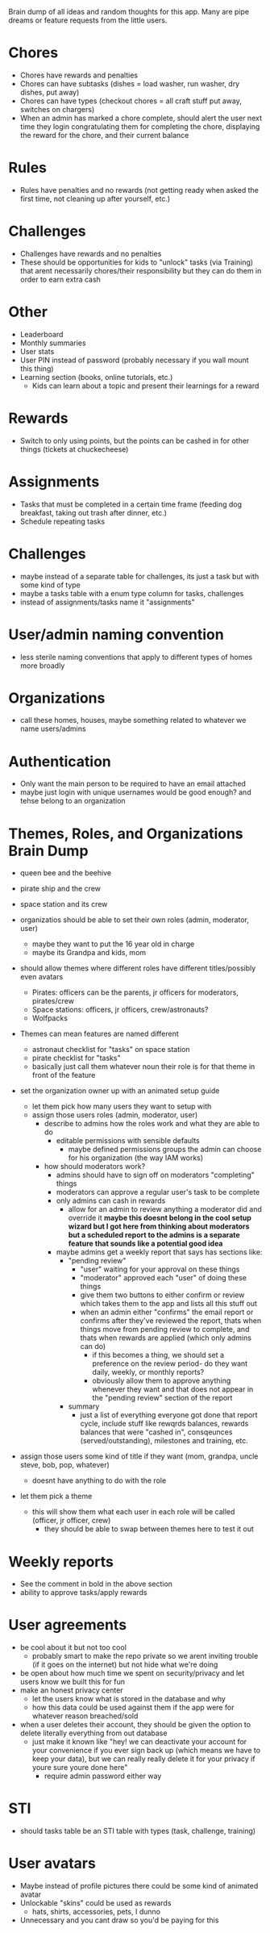 Brain dump of all ideas and random thoughts for this app. Many are pipe dreams or feature requests from the little users.

# Chores
- Chores have rewards and penalties
- Chores can have subtasks (dishes = load washer, run washer, dry dishes, put away)
- Chores can have types (checkout chores = all craft stuff put away, switches on chargers)
- When an admin has marked a chore complete, should alert the user next time they login congratulating them for completing the chore, displaying the reward for the chore, and their current balance

# Rules
- Rules have penalties and no rewards (not getting ready when asked the first time, not cleaning up after yourself, etc.)

# Challenges
- Challenges have rewards and no penalties
- These should be opportunities for kids to "unlock" tasks (via Training) that arent necessarily chores/their responsibility but they can do them in order to earn extra cash

# Other
- Leaderboard
- Monthly summaries
- User stats
- User PIN instead of password (probably necessary if you wall mount this thing)
- Learning section (books, online tutorials, etc.)
  - Kids can learn about a topic and present their learnings for a reward

# Rewards
- Switch to only using points, but the points can be cashed in for other things (tickets at chuckecheese)

# Assignments
- Tasks that must be completed in a certain time frame (feeding dog breakfast, taking out trash after dinner, etc.)
- Schedule repeating tasks

# Challenges
- maybe instead of a separate table for challenges, its just a task but with some kind of type
- maybe a tasks table with a enum type column for tasks, challenges
- instead of assignments/tasks name it "assignments"

# User/admin naming convention
- less sterile naming conventions that apply to different types of homes more broadly

# Organizations
- call these homes, houses, maybe something related to whatever we name users/admins

# Authentication
- Only want the main person to be required to have an email attached
- maybe just login with unique usernames would be good enough? and tehse belong to an organization

# Themes, Roles, and Organizations Brain Dump
- queen bee and the beehive
- pirate ship and the crew
- space station and its crew
- organizatios should be able to set their own roles (admin, moderator, user)
  - maybe they want to put the 16 year old in charge
  - maybe its Grandpa and kids, mom 
- should allow themes where different roles have different titles/possibly even avatars
  - Pirates: officers can be the parents, jr officers for moderators, pirates/crew
  - Space stations: officers, jr officers, crew/astronauts?
  - Wolfpacks
- Themes can mean features are named different
  - astronaut checklist for "tasks" on space station
  - pirate checklist for "tasks"
  - basically just call them whatever noun their role is for that theme in front of the feature
- set the organization owner up with an animated setup guide
  - let them pick how many users they want to setup with
  - assign those users roles (admin, moderator, user)
    - describe to admins how the roles work and what they are able to do
      - editable permissions with sensible defaults
        - maybe defined permissions groups the admin can choose for his organization (the way IAM works)
    - how should moderators work?
      - admins should have to sign off on moderators "completing" things
      - moderators can approve a regular user's task to be complete
      - only admins can cash in rewards
        - allow for an admin to review anything a moderator did and override it
      **maybe this doesnt belong in the cool setup wizard but I got here from thinking about moderators**
      **but a scheduled report to the admins is a separate feature that sounds like a potential good idea**
      - maybe admins get a weekly report that says has sections like:
        - "pending review"
          - "user" waiting for your approval on these things
          - "moderator" approved each "user" of doing these things
          - give them two buttons to either confirm or review which takes them to the app and lists all this stuff out
          - when an admin either "confirms" the email report or confirms after they've reviewed the report, thats when things move from pending review to complete, and thats when rewards are applied (which only admins can do)
            - if this becomes a thing, we should set a preference on the review period- do they want daily, weekly, or monthly reports?
            - obviously allow them to approve anything whenever they want and that does not appear in the "pending review" section of the report
        - summary
          - just a list of everything everyone got done that report cycle, include stuff like rewqrds balances, rewards balances that were "cashed in", consqeunces (served/outstanding), milestones and training, etc.
     
- assign those users some kind of title if they want (mom, grandpa, uncle steve, bob, pop, whatever)
  - doesnt have anything to do with the role
- let them pick a theme
  - this will show them what each user in each role will be called (officer, jr officer, crew)
    - they should be able to swap between themes here to test it out

# Weekly reports
- See the comment in bold in the above section
- ability to approve tasks/apply rewards

# User agreements
- be cool about it but not too cool
  - probably smart to make the repo private so we arent inviting trouble (if it goes on the internet) but not hide what we're doing
- be open about how much time we spent on security/privacy and let users know we built this for fun
- make an honest privacy center
  - let the users know what is stored in the database and why
  - how this data could be used against them if the app were for whatever reason breached/sold
- when a user deletes their account, they should be given the option to delete literally everything from out database
  - just make it known like "hey! we can deactivate your account for your convenience if you ever sign back up (which means we have to keep your data), but we can really really delete it for your privacy if youre sure youre done here"
    - require admin password either way


# STI
- should tasks table be an STI table with types (task, challenge, training)

# User avatars
- Maybe instead of profile pictures there could be some kind of animated avatar
- Unlockable "skins" could be used as rewards
  - hats, shirts, accessories, pets, I dunno
- Unnecessary and you cant draw so you'd be paying for this
